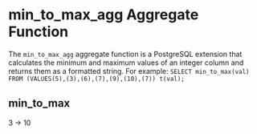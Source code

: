 # min_to_max_agg Aggregate Function

The `min_to_max_agg` aggregate function is a PostgreSQL extension that calculates the minimum and maximum values of an integer column and returns them as a formatted string.
For example:
``SELECT min_to_max(val) FROM (VALUES(5),(3),(6),(7),(9),(10),(7)) t(val);``

min_to_max
-----------
3 -> 10
